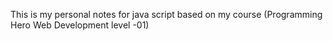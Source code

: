 This is my personal notes for java script based on my course (Programming Hero Web Development level -01)
